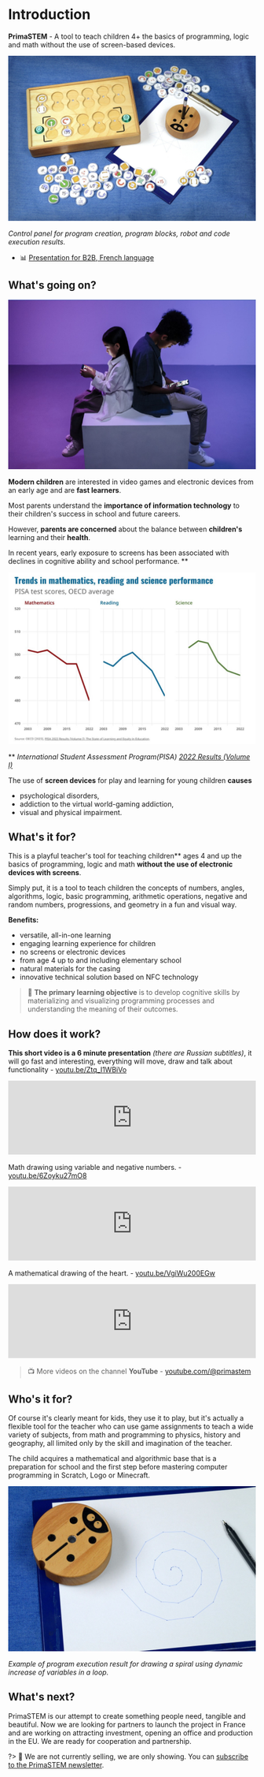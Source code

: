 # Introduction

**PrimaSTEM** - A tool to teach children 4+ the basics of programming, logic and math without the use of screen-based devices.

![PrimaSTEM](images/main.jpeg)

*Control panel for program creation, program blocks, robot and code execution results.*

- 📊 [Presentation for B2B, French language](https://pitch.com/v/primastem_b2b_fr-w5yrm2)

## What's going on?

![kids](images/kids.png)

**Modern children** are interested in video games and electronic devices from an early age and are **fast learners**.

Most parents understand the **importance of information technology** to their children's success in school and future careers.

However, **parents are concerned** about the balance between **children's** learning and their **health**.

In recent years, early exposure to screens has been associated with declines in cognitive ability and school performance. **

![graph](images/graph.jpg)

** *International Student Assessment Program(PISA) [2022 Results (Volume I)](https://www.oecd-ilibrary.org/education/pisa-2022-results-volume-i_53f23881-en)*

The use of **screen devices** for play and learning for young children **causes**

- psychological disorders,
- addiction to the virtual world-gaming addiction,
- visual and physical impairment.

## What's it for?

This is a playful teacher's tool for teaching children** ages 4 and up the basics of programming, logic and math **without the use of electronic devices with screens**.

Simply put, it is a tool to teach children the concepts of numbers, angles, algorithms, logic, basic programming, arithmetic operations, negative and random numbers, progressions, and geometry in a fun and visual way.

**Benefits:**

- versatile, all-in-one learning
- engaging learning experience for children
- no screens or electronic devices
- from age 4 up to and including elementary school
- natural materials for the casing
- innovative technical solution based on NFC technology

> 🎯 **The primary learning objective** is to develop cognitive skills by materializing and visualizing programming processes and understanding the meaning of their outcomes.

## How does it work?

**This short video is a 6 minute presentation** *(there are Russian subtitles)*, it will go fast and interesting, everything will move, draw and talk about functionality - [youtu.be/Ztq_I1WBiVo](https://youtu.be/Ztq_I1WBiVo)

<iframe width=100% src="https://www.youtube.com/embed/Ztq_I1WBiVo?si=ZNSLpsCC8WlPB671" title="YouTube video player" frameborder="0" allow="accelerometer; autoplay; clipboard-write; encrypted-media; gyroscope; picture-in-picture; web-share" referrerpolicy="strict-origin-when-cross-origin" allowfullscreen></iframe>

Math drawing using variable and negative numbers. - [youtu.be/6Zoyku27mO8](https://youtu.be/6Zoyku27mO8) 

<iframe width=100% src="https://www.youtube.com/embed/6Zoyku27mO8?si=WYYMKyV7d768DI-D" title="YouTube video player" frameborder="0" allow="accelerometer; autoplay; clipboard-write; encrypted-media; gyroscope; picture-in-picture; web-share" referrerpolicy="strict-origin-when-cross-origin" allowfullscreen></iframe>

A mathematical drawing of the heart. - [youtu.be/VgiWu200EGw](https://youtu.be/VgiWu200EGw) 

<iframe width=100% src="https://www.youtube.com/embed/VgiWu200EGw?si=EiQKbP0egmZ2aXCa" title="YouTube video player" frameborder="0" allow="accelerometer; autoplay; clipboard-write; encrypted-media; gyroscope; picture-in-picture; web-share" referrerpolicy="strict-origin-when-cross-origin" allowfullscreen></iframe>

> 📺  More videos on the channel **YouTube** -  [youtube.com/@primastem](https://www.youtube.com/@primastem)

## Who's it for?

Of course it's clearly meant for kids, they use it to play, but it's actually a flexible tool for the teacher who can use game assignments to teach a wide variety of subjects, from math and programming to physics, history and geography, all limited only by the skill and imagination of the teacher.

The child acquires a mathematical and algorithmic base that is a preparation for school and the first step before mastering computer programming in Scratch, Logo or Minecraft.

![Spirale](images/robot_spiral.jpeg)

*Example of program execution result for drawing a spiral using dynamic increase of variables in a loop.*

## What's next?

PrimaSTEM is our attempt to create something people need, tangible and beautiful.
Now we are looking for partners to launch the project in France and are working on attracting investment, opening an office and production in the EU. We are ready for cooperation and partnership.

?> 🐞 We are not currently selling, we are only showing. You can [subscribe to the PrimaSTEM newsletter](https://forms.gle/vfJXhBomVXXAAp8C7).
